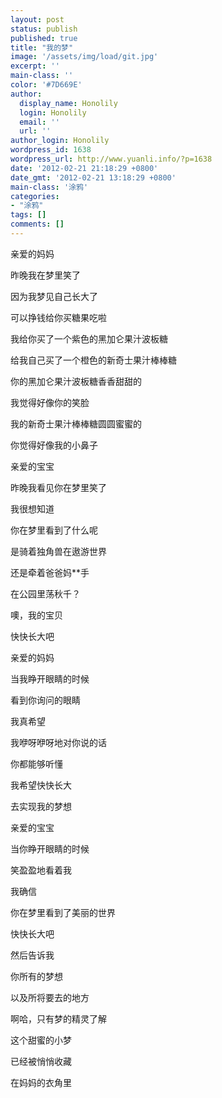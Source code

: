 ```yaml
---
layout: post
status: publish
published: true
title: "我的梦"
image: '/assets/img/load/git.jpg'
excerpt: ''
main-class: ''
color: '#7D669E'
author:
  display_name: Honolily
  login: Honolily
  email: ''
  url: ''
author_login: Honolily
wordpress_id: 1638
wordpress_url: http://www.yuanli.info/?p=1638
date: '2012-02-21 21:18:29 +0800'
date_gmt: '2012-02-21 13:18:29 +0800'
main-class: '涂鸦'
categories:
- "涂鸦"
tags: []
comments: []
---
```

亲爱的妈妈

昨晚我在梦里笑了

因为我梦见自己长大了

可以挣钱给你买糖果吃啦

我给你买了一个紫色的黑加仑果汁波板糖

给我自己买了一个橙色的新奇士果汁棒棒糖

你的黑加仑果汁波板糖香香甜甜的

我觉得好像你的笑脸

我的新奇士果汁棒棒糖圆圆蜜蜜的

你觉得好像我的小鼻子

亲爱的宝宝

昨晚我看见你在梦里笑了

我很想知道

你在梦里看到了什么呢

是骑着独角兽在遨游世界

还是牵着爸爸妈**手

在公园里荡秋千？

噢，我的宝贝

快快长大吧

亲爱的妈妈

当我睁开眼睛的时候

看到你询问的眼睛

我真希望

我咿呀咿呀地对你说的话

你都能够听懂

我希望快快长大

去实现我的梦想

亲爱的宝宝

当你睁开眼睛的时候

笑盈盈地看着我

我确信

你在梦里看到了美丽的世界

快快长大吧

然后告诉我

你所有的梦想

以及所将要去的地方

啊哈，只有梦的精灵了解

这个甜蜜的小梦

已经被悄悄收藏

在妈妈的衣角里


